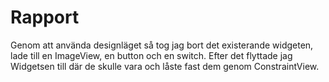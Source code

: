 
# Rapport

Genom att använda designläget så tog jag bort det existerande widgeten, lade till en ImageView, en button och en switch.
Efter det flyttade jag Widgetsen till där de skulle vara och låste fast dem genom ConstraintView.

